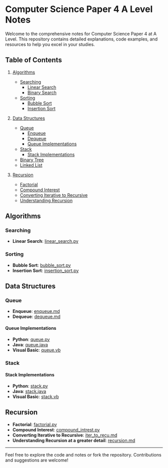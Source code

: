 # Computer Science Paper 4 A Level Notes

Welcome to the comprehensive notes for Computer Science Paper 4 at A Level. This repository contains detailed explanations, code examples, and resources to help you excel in your studies.

## Table of Contents

1. [Algorithms](#algorithms)
   - [Searching](#searching)
     - [Linear Search](algorithms/searching/linear_search.py)
     - [Binary Search](algorithms/searching/bin_search.py)
   - [Sorting](#sorting)
     - [Bubble Sort](algorithms/sorting/bubble_sort.py)
     - [Insertion Sort](algorithms/sorting/insertion_sort.py)
2. [Data Structures](#data-structures)
   - [Queue](#queue)
     - [Enqueue](queue/enqueue.md)
     - [Dequeue](queue/dequeue.md)
     - [Queue Implementations](#queue-implementations)
   - [Stack](#stack)
     - [Stack Implementations](#stack-implementations)
   - [Binary Tree](/binary%20tree/)
   - [Linked List](/linked%20list/)

3. [Recursion](#recursion)
   - [Factorial](recursion/factorial.py)
   - [Compound Interest](recursion/compound_intrest.py)
   - [Converting Iterative to Recursive](recursion/iter_to_recu.md)
   - [Understanding Recursion](recursion/recursion.md)

## Algorithms

### Searching

- **Linear Search**: [linear_search.py](algorithms/searching/linear_search.py)

### Sorting

- **Bubble Sort**: [bubble_sort.py](algorithms/sorting/bubble_sort.py)
- **Insertion Sort**: [insertion_sort.py](algorithms/sorting/insertion_sort.py)

## Data Structures

### Queue

- **Enqueue**: [enqueue.md](queue/enqueue.md)
- **Dequeue**: [dequeue.md](queue/dequeue.md)

#### Queue Implementations

- **Python**: [queue.py](queue/queue.py)
- **Java**: [queue.java](queue/queue.java)
- **Visual Basic**: [queue.vb](queue/queue.vb)

### Stack

#### Stack Implementations

- **Python**: [stack.py](stack/stack.py)
- **Java**: [stack.java](stack/stack.java)
- **Visual Basic**: [stack.vb](stack/stack.vb)

## Recursion

- **Factorial**: [factorial.py](recursion/factorial.py)
- **Compound Interest**: [compound_intrest.py](recursion/compound_intrest.py)
- **Converting Iterative to Recursive**: [iter_to_recu.md](recursion/iter_to_recu.md)
- **Understanding Recursion at a greater detail**: [recursion.md](recursion/recursion.md)

---

Feel free to explore the code and notes or fork the repository. Contributions and suggestions are welcome!